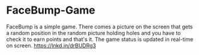 # FaceBump-Game
FaceBump is a simple game. There comes a picture on the screen that gets a random position in the random picture holding holes and you have to check it to earn points and that's it. The game status is updated in real-time on screen.  https://lnkd.in/drBUDRg3
